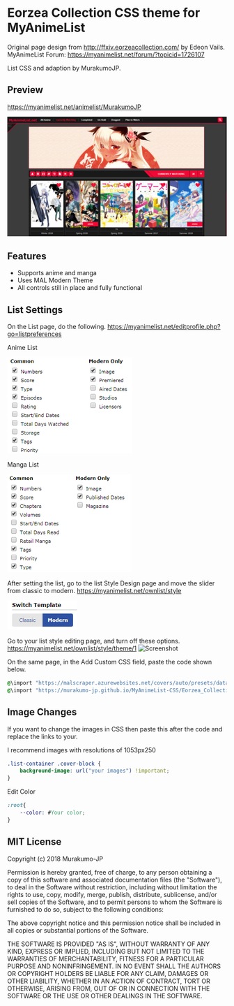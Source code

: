 # Eorzea Collection CSS theme for MyAnimeList

Original page design from http://ffxiv.eorzeacollection.com/ by Edeon Vails.
MyAnimeList Forum: https://myanimelist.net/forum/?topicid=1726107

List CSS and adaption by MurakumoJP.

## Preview
https://myanimelist.net/animelist/MurakumoJP

![Screenshot](Eorzea_Collection/preview/Snapshot.png?raw=true)

## Features

* Supports anime and manga
* Uses MAL Modern Theme
* All controls still in place and fully functional

## List Settings
On the List page, do the following.
https://myanimelist.net/editprofile.php?go=listpreferences

Anime List

![Screenshot](Eorzea_Collection/preview/ListSettings/AnimeList.png?raw=true)

Manga List

![Screenshot](Eorzea_Collection/preview/ListSettings/MangaList.png?raw=true)

After setting the list, go to the list Style Design page and move the slider from classic to modern.
https://myanimelist.net/ownlist/style

![Screenshot](Eorzea_Collection/preview/ListSettings/StyleEdit.png?raw=true)

Go to your list style editing page, and turn off these options.
https://myanimelist.net/ownlist/style/theme/1
![Screenshot](https://i.imgur.com/1pVzKRM.png?raw=true)

On the same page, in the Add Custom CSS field, paste the code shown below.

```css
@\import "https://malscraper.azurewebsites.net/covers/auto/presets/dataimagelinkafter";
@\import "https://murakumo-jp.github.io/MyAnimeList-CSS/Eorzea_Collection/Eorzea_Collection.css";
```
## Image Сhanges

If you want to change the images in CSS then paste this after the code and replace the links to your.

I recommend images with resolutions of 1053px250

```css
.list-container .cover-block {
    background-image: url("your images") !important;
}
```

Edit Color

```css
:root{
	--color: #Your color;
}
```

## MIT License

Copyright (c) 2018 Murakumo-JP

Permission is hereby granted, free of charge, to any person obtaining a copy
of this software and associated documentation files (the "Software"), to deal
in the Software without restriction, including without limitation the rights
to use, copy, modify, merge, publish, distribute, sublicense, and/or sell
copies of the Software, and to permit persons to whom the Software is
furnished to do so, subject to the following conditions:

The above copyright notice and this permission notice shall be included in all
copies or substantial portions of the Software.

THE SOFTWARE IS PROVIDED "AS IS", WITHOUT WARRANTY OF ANY KIND, EXPRESS OR
IMPLIED, INCLUDING BUT NOT LIMITED TO THE WARRANTIES OF MERCHANTABILITY,
FITNESS FOR A PARTICULAR PURPOSE AND NONINFRINGEMENT. IN NO EVENT SHALL THE
AUTHORS OR COPYRIGHT HOLDERS BE LIABLE FOR ANY CLAIM, DAMAGES OR OTHER
LIABILITY, WHETHER IN AN ACTION OF CONTRACT, TORT OR OTHERWISE, ARISING FROM,
OUT OF OR IN CONNECTION WITH THE SOFTWARE OR THE USE OR OTHER DEALINGS IN THE
SOFTWARE.

